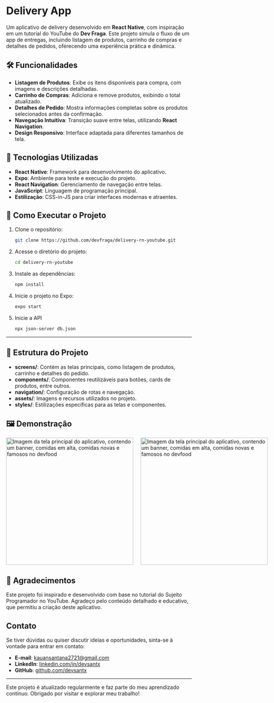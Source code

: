 # Delivery App

Um aplicativo de delivery desenvolvido em **React Native**, com inspiração em um tutorial do YouTube do **Dev Fraga**. Este projeto simula o fluxo de um app de entregas, incluindo listagem de produtos, carrinho de compras e detalhes de pedidos, oferecendo uma experiência prática e dinâmica.

## 🛠️ Funcionalidades

- **Listagem de Produtos**: Exibe os itens disponíveis para compra, com imagens e descrições detalhadas.
- **Carrinho de Compras**: Adiciona e remove produtos, exibindo o total atualizado.
- **Detalhes de Pedido**: Mostra informações completas sobre os produtos selecionados antes da confirmação.
- **Navegação Intuitiva**: Transição suave entre telas, utilizando **React Navigation**.
- **Design Responsivo**: Interface adaptada para diferentes tamanhos de tela.

## 🧰 Tecnologias Utilizadas

- **React Native**: Framework para desenvolvimento do aplicativo.
- **Expo**: Ambiente para teste e execução do projeto.
- **React Navigation**: Gerenciamento de navegação entre telas.
- **JavaScript**: Linguagem de programação principal.
- **Estilização**: CSS-in-JS para criar interfaces modernas e atraentes.

## 🚀 Como Executar o Projeto

1. Clone o repositório:

   ```bash
   git clone https://github.com/devfraga/delivery-rn-youtube.git

   ```

2. Acesse o diretório do projeto:

   ```bash
   cd delivery-rn-youtube

   ```

3. Instale as dependências:

   ```bash
   npm install

   ```

4. Inicie o projeto no Expo:

   ```bash
   expo start
   ```

5. Inicie a API
   ```bash
   npx json-server db.json
   ```

---

## 📂 Estrutura do Projeto

- **screens/**: Contém as telas principais, como listagem de produtos, carrinho e detalhes do pedido.
- **components/**: Componentes reutilizáveis para botões, cards de produtos, entre outros.
- **navigation/**: Configuração de rotas e navegação.
- **assets/**: Imagens e recursos utilizados no projeto.
- **styles/**: Estilizações específicas para as telas e componentes.

## 🖼️ Demonstração

<div style="display: flex; gap: 20px;">
    <img src="imagens do projeto/Imagem do WhatsApp de 2024-12-11 à(s) 19.32.10_caf0fef7.jpg" alt="Imagem da tela principal do aplicativo, contendo um banner, comidas em alta, comidas novas e famosos no devfood" width="345">
    <img src="imagens do projeto/Imagem do WhatsApp de 2024-12-11 à(s) 19.32.12_7a9d50d3.jpg" alt="Imagem da tela principal do aplicativo, contendo um banner, comidas em alta, comidas novas e famosos no devfood" width="345">
</div>


## 🤝 Agradecimentos

Este projeto foi inspirado e desenvolvido com base no tutorial do Sujeito Programador no YouTube. Agradeço pelo conteúdo detalhado e educativo, que permitiu a criação deste aplicativo.

## Contato

Se tiver dúvidas ou quiser discutir ideias e oportunidades, sinta-se à vontade para entrar em contato:

- **E-mail**: [kauansantana2721@gmail.com](mailto:kauansantana2721@gmail.com)
- **LinkedIn**: [linkedin.com/in/devsantx](https://www.linkedin.com/in/devsantx)
- **GitHub**: [github.com/devsantx](https://github.com/devsantx)

---

Este projeto é atualizado regularmente e faz parte do meu aprendizado contínuo. Obrigado por visitar e explorar meu trabalho!
